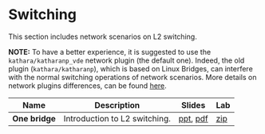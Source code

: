 # Switching

This section includes network scenarios on L2 switching.

**NOTE:** To have a better experience, it is suggested to use the `kathara/katharanp_vde` network plugin
(the default one). Indeed, the old plugin (`kathara/katharanp`), which is based on Linux Bridges, can interfere with 
the normal switching operations of network scenarios. 
More details on network plugins differences, can be found [here](https://github.com/KatharaFramework/NetworkPlugin).


| Name           | Description                   | Slides                                                                                                | Lab                                               |
|----------------|-------------------------------|-------------------------------------------------------------------------------------------------------|---------------------------------------------------|
| **One bridge** | Introduction to L2 switching. | [ppt](one-bridge/0110-kathara-lab_one-bridge.pptx), [pdf](one-bridge/0110-kathara-lab_one-bridge.pdf) | [zip](one-bridge/kathara-lab_one-bridge.zip) |
